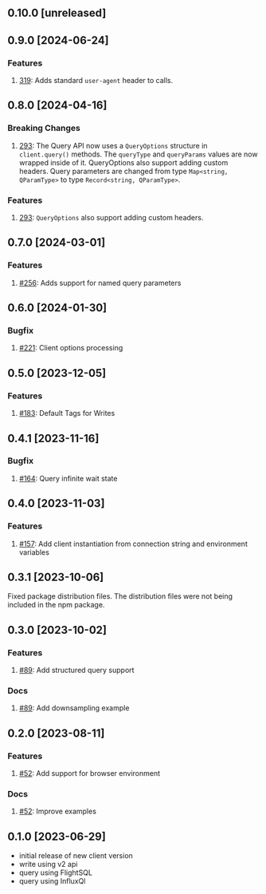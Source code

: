 ## 0.10.0 [unreleased]

## 0.9.0 [2024-06-24]

### Features

1. [319](https://github.com/InfluxCommunity/influxdb3-js/pull/319): Adds standard `user-agent` header to calls.

## 0.8.0 [2024-04-16]

### Breaking Changes

1. [293](https://github.com/InfluxCommunity/influxdb3-js/pull/293): The Query API now uses a `QueryOptions` structure in `client.query()` methods.  The `queryType` and `queryParams` values are now wrapped inside of it.  QueryOptions also support adding custom headers.  Query parameters are changed from type `Map<string, QParamType>` to type `Record<string, QParamType>`.

### Features

1. [293](https://github.com/InfluxCommunity/influxdb3-js/pull/293): `QueryOptions` also support adding custom headers.

## 0.7.0 [2024-03-01]

### Features

1. [#256](https://github.com/InfluxCommunity/influxdb3-js/pull/256): Adds support for named query parameters

## 0.6.0 [2024-01-30]

### Bugfix

1. [#221](https://github.com/InfluxCommunity/influxdb3-js/issues/221): Client options processing

## 0.5.0 [2023-12-05]

### Features

1. [#183](https://github.com/InfluxCommunity/influxdb3-js/pull/183): Default Tags for Writes

## 0.4.1 [2023-11-16]

### Bugfix

1. [#164](https://github.com/InfluxCommunity/influxdb3-js/issues/164): Query infinite wait state

## 0.4.0 [2023-11-03]

### Features

1. [#157](https://github.com/InfluxCommunity/influxdb3-js/pull/157): Add client instantiation from connection string and environment variables

## 0.3.1 [2023-10-06]

Fixed package distribution files. The distribution files were not being included in the npm package.

## 0.3.0 [2023-10-02]

### Features

1. [#89](https://github.com/InfluxCommunity/influxdb3-js/pull/89): Add structured query support

### Docs

1. [#89](https://github.com/InfluxCommunity/influxdb3-js/pull/89): Add downsampling example

## 0.2.0 [2023-08-11]

### Features

1. [#52](https://github.com/InfluxCommunity/influxdb3-js/pull/52): Add support for browser environment

### Docs

1. [#52](https://github.com/InfluxCommunity/influxdb3-js/pull/52): Improve examples

## 0.1.0 [2023-06-29]

- initial release of new client version
- write using v2 api
- query using FlightSQL
- query using InfluxQl
